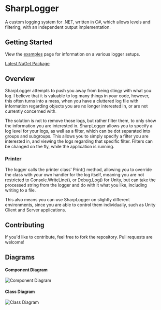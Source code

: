 # SharpLogger
A custom logging system for .NET, written in C#, which allows levels and filtering, with an independent output implementation.

## Getting Started
View the [examples](https://github.com/ramon54321/SharpLogger/tree/master/examples) page for information on a various logger setups.

[Latest NuGet Package](https://www.nuget.org/packages/SharpLogger)

## Overview
SharpLogger attempts to push you away from being stingy with what you log. I believe that it is valuable to log many things in your code, however, this often turns into a mess, when you have a cluttered log file with information regarding objects you are no longer interested in, or are not currently concerned with.

The solution is not to remove those logs, but rather filter them, to only show the information you are interested in. SharpLogger allows you to specify a log level for your logs, as well as a filter, which can be dot separated into groups and subgroups. This allows you to simply specify a filter you are interested in, and viewing the logs regarding that specific filter. Filters can be changed on the fly, while the application is running.

### Printer
The logger calls the printer class' Print() method, allowing you to override the class with your own handler for the log itself, meaning you are not restricted to Console.WriteLine(), or Debug.Log() for Unity, but can take the processed string from the logger and do with it what you like, including writing to a file.

This also means you can use SharpLogger on slightly different environments, since you are able to control them individually, such as Unity Client and Server applications.

## Contributing
If you'd like to contribute, feel free to fork the repository. Pull requests are welcome!

## Diagrams
#### Component Diagram
![Component Diagram](http://repo.ramonbrand.ml/images/SharpLogger/ComponentDiagram.jpg)

#### Class Diagram
![Class Diagram](http://repo.ramonbrand.ml/images/SharpLogger/ClassDiagram.jpg)
